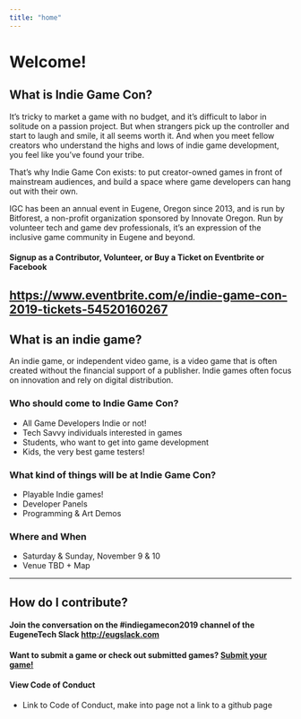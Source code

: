 ```yaml
---
title: "home"
---
```

# Welcome!
## What is Indie Game Con?
It’s tricky to market a game with no budget, and it’s difficult to labor in solitude on a passion project. But when strangers pick up the controller and start to laugh and smile, it all seems worth it. And when you meet fellow creators who understand the highs and lows of indie game development, you feel like you’ve found your tribe.

That’s why Indie Game Con exists: to put creator-owned games in front of mainstream audiences, and build a space where game developers can hang out with their own.

IGC has been an annual event in Eugene, Oregon since 2013, and is run by Bitforest, a non-profit organization sponsored by Innovate Oregon. Run by volunteer tech and game dev professionals, it’s an expression of the inclusive game community in Eugene and beyond.

#### Signup as a Contributor, Volunteer, or Buy a Ticket on Eventbrite or Facebook
https://www.eventbrite.com/e/indie-game-con-2019-tickets-54520160267
---
## What is an indie game?
An indie game, or independent video game, is a video game that is often created without the financial support of a publisher. Indie games often focus on innovation and rely on digital distribution.

### Who should come to Indie Game Con?
* All Game Developers Indie or not!
* Tech Savvy individuals interested in games
* Students, who want to get into game development
* Kids, the very best game testers!

### What kind of things will be at Indie Game Con?
* Playable Indie games!
* Developer Panels
* Programming & Art Demos

### Where and When
*  Saturday & Sunday, November 9 & 10
*  Venue TBD +  Map
---
## How do I contribute?
#### Join the conversation on the #indiegamecon2019 channel of the EugeneTech Slack http://eugslack.com

#### Want to submit a game or check out submitted games? [Submit your game!](/games)

#### View Code of Conduct
- Link to Code of Conduct, make into page not a link to a github page

